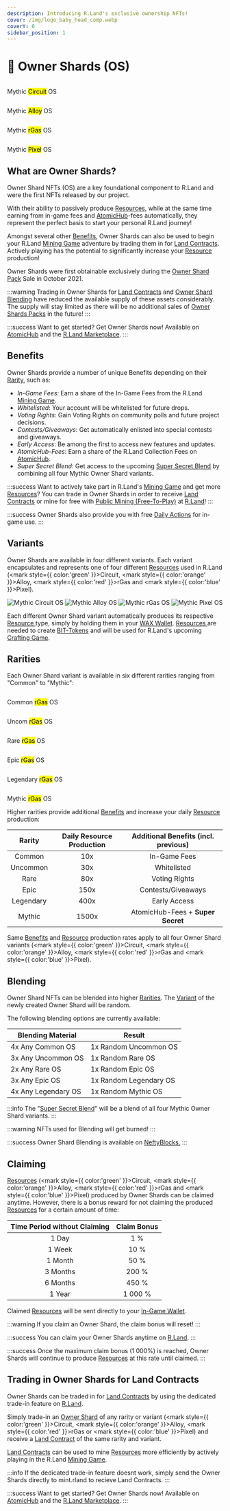 ```yaml
---
description: Introducing R.Land's exclusive ownership NFTs!
cover: /img/logo_baby_head_comp.webp
coverY: 0
sidebar_position: 1
---
```


# 💎 Owner Shards (OS)

<div class="flex justify-center gap-2 flex-wrap">
<div>
    <img src="/img/Honeycam_2023-01-13_16-19-37.webp" alt="" />
    <p>Mythic <mark style={{ color:'green' }}>Circuit</mark> OS</p>
</div>
<div>
    <img src="/img/Honeycam_2023-01-13_16-19-22.webp" alt="" />
    <p>Mythic <mark style={{ color:'orange' }}>Alloy</mark> OS</p>
</div>
<div>
    <img src="/img/Honeycam_2023-01-13_16-19-55.webp" alt="" />
    <p>Mythic <mark style={{ color:'red' }}>rGas</mark> OS</p>
</div>
<div>
    <img src="/img/Honeycam_2023-01-13_16-19-47.webp" alt="" />
    <p>Mythic <mark style={{ color:'blue' }}>Pixel</mark> OS</p>
</div>
</div>

## What are Owner Shards?

Owner Shard NFTs (OS) are a key foundational component to R.Land and were the first NFTs released by our project.

With their ability to passively produce [Resources](/tokenomics/in-game-tokens/resources-alloy-circuit-pixel-rgas), while at the same time earning from in-game fees and [AtomicHub](https://wax.atomichub.io/market?collection\_name=rland\&order=desc\&sort=created\&symbol=WAX)-fees automatically, they represent the perfect basis to start your personal R.Land journey!&#x20;

Amongst several other [Benefits](owner-shards-os.md#benefits), Owner Shards can also be used to begin your R.Land [Mining Game](/gaming/r.land-mining-game/) adventure by trading them in for [Land Contracts](land-and-tool-contracts). Actively playing has the potential to significantly increase your [Resource](/tokenomics/in-game-tokens/resources-alloy-circuit-pixel-rgas) production!

Owner Shards were first obtainable exclusively during the [Owner Shard Pack](packs.md) Sale in October 2021.

:::warning
Trading in Owner Shards for [Land Contracts](land-and-tool-contracts.md) and [Owner Shard Blending](owner-shards-os.md#blending) have reduced the available supply of these assets considerably. The supply will stay limited as there will be no additional sales of [Owner Shards Packs](packs.md#os-packs) in the future!
:::

:::success
Want to get started? Get Owner Shards now! Available on [AtomicHub](https://wax.atomichub.io/market?collection\_name=rland\&order=desc\&schema\_name=owners\&sort=created\&symbol=WAX) and the [R.Land Marketplace](https://market.r.land).
:::

## Benefits

Owner Shards provide a number of unique Benefits depending on their [Rarity](owner-shards-os.md#rarities), such as:

* _In-Game Fees:_ Earn a share of the In-Game Fees from the R.Land [Mining Game](/gaming/r.land-mining-game/).
* _Whitelisted_: Your account will be whitelisted for future drops.
* _Voting Rights_: Gain Voting Rights on community polls and future project decisions.
* _Contests/Giveaways_: Get automatically enlisted into special contests and giveaways.
* _Early Access_: Be among the first to access new features and updates.
* _AtomicHub-Fees_: Earn a share of the R.Land Collection Fees on [AtomicHub](https://wax.atomichub.io/market?collection\_name=rland\&order=desc\&sort=created\&symbol=WAX).
* _Super Secret Blend_: Get access to the upcoming [Super Secret Blend](/upcoming-features/super-secret-blend) by combining all four Mythic Owner Shard variants.

:::success
Want to actively take part in R.Land's [Mining Game](/gaming/r.land-mining-game/) and get more [Resources](/tokenomics/in-game-tokens/resources-alloy-circuit-pixel-rgas)? You can trade in Owner Shards in order to receive [Land Contracts](land-and-tool-contracts.md) or mine for free with [Public Mining (Free-To-Play)](/gaming/r.land-mining-game/public-mining-free-to-play) at [R.Land](https://play.r.land/mine)!
:::

:::success
Owner Shards also provide you with free [Daily Actions](/tokenomics/in-game-tokens/actions-sa-da) for in-game use.&#x20;
:::

## Variants

Owner Shards are available in four different variants. Each variant encapsulates and represents one of four different [Resources](/tokenomics/in-game-tokens/resources-alloy-circuit-pixel-rgas) used in R.Land (<mark style={{ color:'green' }}>Circuit</mark>, <mark style={{ color:'orange' }}>Alloy</mark>, <mark style={{ color:'red' }}>rGas</mark> and <mark style={{ color:'blue' }}>Pixel</mark>).&#x20;


![Mythic Circuit OS](</img/Honeycam_2023-01-13_16-19-37.webp>) ![Mythic Alloy OS](</img/Honeycam_2023-01-13_16-19-22.webp>) ![Mythic rGas OS](</img/Honeycam_2023-01-13_16-19-55.webp>) ![Mythic Pixel OS](</img/Honeycam_2023-01-13_16-19-47.webp>)

Each different Owner Shard variant automatically produces its respective [Resource ](/tokenomics/in-game-tokens/resources-alloy-circuit-pixel-rgas)type, simply by holding them in your [WAX Wallet](/essentials/r.land-in-game-wallet-vs.-wax-wallet). [Resources ](/tokenomics/in-game-tokens/resources-alloy-circuit-pixel-rgas)are needed to create [BIT-Tokens](/tokenomics/bit-token) and will be used for R.Land's upcoming [Crafting Game](/upcoming-features/r.land-crafting-game).&#x20;

## Rarities

Each Owner Shard variant is available in six different rarities ranging from "Common" to "Mythic":&#x20;

<div class="flex justify-center gap-1 fixthis" >

<div>
<img src="/img/rgas_common.webp" alt="" />
<p>Common <mark style={{ color:'red' }}>rGas</mark> OS</p>
</div>
<div>
<img src="/img/rgas_uncommon.webp" alt="" />
<p>Uncom <mark style={{ color:'red' }}>rGas</mark> OS</p>
</div>
<div>
<img src="/img/rgas_rare.webp" alt="" />
<p>Rare <mark style={{ color:'red' }}>rGas</mark> OS</p>
</div>
<div>
<img src="/img/rgas_epic.webp" alt="" />
<p>Epic <mark style={{ color:'red' }}>rGas</mark> OS</p>
</div>
<div>
<img src="/img/rgas_legendary.webp" alt="" />
<p>Legendary <mark style={{ color:'red' }}>rGas</mark> OS</p>
</div>
<div>
<img src="/img/rgas_mythic.webp" alt="" />
<p>Mythic <mark style={{ color:'red' }}>rGas</mark> OS</p>
</div>
</div>

Higher rarities provide additional [Benefits](owner-shards-os.md#benefits) and increase your daily [Resource](/tokenomics/in-game-tokens/resources-alloy-circuit-pixel-rgas) production:

|   Rarity  | Daily Resource Production | Additional Benefits (incl. previous) |
| :-------: | :-----------------------: | :----------------------------------: |
|   Common  |            10x            |             In-Game Fees             |
|  Uncommon |            30x            |              Whitelisted             |
|    Rare   |            80x            |             Voting Rights            |
|    Epic   |            150x           |          Contests/Giveaways          |
| Legendary |            400x           |             Early Access             |
|   Mythic  |           1500x           |   AtomicHub-Fees + **Super Secret**  |

Same [Benefits](owner-shards-os.md#benefits) and [Resource](/tokenomics/in-game-tokens/resources-alloy-circuit-pixel-rgas) production rates apply to all four Owner Shard variants (<mark style={{ color:'green' }}>Circuit</mark>, <mark style={{ color:'orange' }}>Alloy</mark>, <mark style={{ color:'red' }}>rGas</mark> and <mark style={{ color:'blue' }}>Pixel</mark>).

## Blending

Owner Shard NFTs can be blended into higher [Rarities](owner-shards-os.md#rarities). The [Variant](owner-shards-os.md#variants) of the newly created Owner Shard will be random.

The following blending options are currently available:

| Blending Material   | Result                 |
| ------------------- | ---------------------- |
| 4x Any Common OS    | 1x Random Uncommon OS  |
| 3x Any Uncommon OS  | 1x Random Rare OS      |
| 2x Any Rare OS      | 1x Random Epic OS      |
| 3x Any Epic OS      | 1x Random Legendary OS |
| 4x Any Legendary OS | 1x Random Mythic OS    |

:::info
The "[Super Secret Blend](/upcoming-features/super-secret-blend)" will be a blend of all four Mythic Owner Shard variants.
:::

:::warning
NFTs used for Blending will get burned!
:::

:::success
Owner Shard Blending is available on [NeftyBlocks.](https://neftyblocks.com/c/rland/blends)
:::

## Claiming

[Resources](/tokenomics/in-game-tokens/resources-alloy-circuit-pixel-rgas) (<mark style={{ color:'green' }}>Circuit</mark>, <mark style={{ color:'orange' }}>Alloy</mark>, <mark style={{ color:'red' }}>rGas</mark> and <mark style={{ color:'blue' }}>Pixel</mark>) produced by Owner Shards can be claimed anytime. However, there is a bonus reward for not claiming the produced [Resources](/tokenomics/in-game-tokens/resources-alloy-circuit-pixel-rgas) for a certain amount of time:

| Time Period without Claiming | Claim Bonus |
| :--------------------------: | :---------: |
|             1 Day            |     1 %     |
|            1 Week            |     10 %    |
|            1 Month           |     50 %    |
|           3 Months           |    200 %    |
|           6 Months           |    450 %    |
|            1 Year            |    1 000 %  |

Claimed [Resources](/tokenomics/in-game-tokens/resources-alloy-circuit-pixel-rgas) will be sent directly to your [In-Game Wallet](/essentials/r.land-in-game-wallet-vs.-wax-wallet).

:::warning
If you claim an Owner Shard, the claim bonus will reset!
:::

:::success
You can claim your Owner Shards anytime on [R.Land](https://play.r.land/nfts/claim).
:::

:::success
Once the maximum claim bonus (1 000%) is reached, Owner Shards will continue to produce [Resources](/tokenomics/in-game-tokens/resources-alloy-circuit-pixel-rgas) at this rate until claimed.
:::

## Trading in Owner Shards for Land Contracts

Owner Shards can be traded in for [Land Contracts](land-and-tool-contracts.md) by using the dedicated trade-in feature on [R.Land](https://r.land/tradein).&#x20;

Simply trade-in an [Owner Shard](owner-shards-os.md) of any rarity or variant (<mark style={{ color:'green' }}>Circuit</mark>, <mark style={{ color:'orange' }}>Alloy</mark>, <mark style={{ color:'red' }}>rGas</mark> or <mark style={{ color:'blue' }}>Pixel</mark>) and receive a [Land Contract](land-and-tool-contracts.md) of the same rarity and variant.

[Land Contracts](land-and-tool-contracts.md) can be used to mine [Resources](/tokenomics/in-game-tokens/resources-alloy-circuit-pixel-rgas) more efficiently by actively playing in the R.Land [Mining Game](/gaming/r.land-mining-game/).

:::info
If the dedicated trade-in feature doesnt work, simply send the Owner Shards directly to mint.rland to recieve Land Contracts.
:::

:::success
Want to get started? Get Owner Shards now! Available on [AtomicHub](https://wax.atomichub.io/market?collection\_name=rland\&order=desc\&schema\_name=owners\&sort=created\&symbol=WAX) and the [R.Land Marketplace](https://market.r.land).
:::
